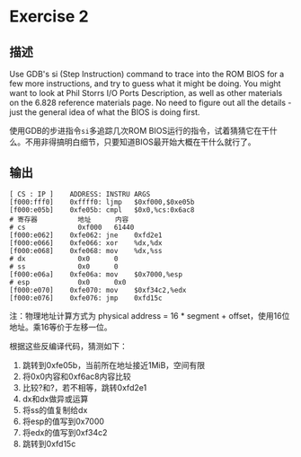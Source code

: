 # Exercise 2

## 描述

Use GDB's si (Step Instruction) command to trace into the ROM BIOS for a few more instructions, and try to guess what it might be doing. You might want to look at Phil Storrs I/O Ports Description, as well as other materials on the 6.828 reference materials page. No need to figure out all the details - just the general idea of what the BIOS is doing first.

使用GDB的步进指令`si`多追踪几次ROM BIOS运行的指令，试着猜猜它在干什么。不用非得搞明白细节，只要知道BIOS最开始大概在干什么就行了。

## 输出

```
[ CS : IP ]    ADDRESS: INSTRU ARGS
[f000:fff0]    0xffff0: ljmp   $0xf000,$0xe05b
[f000:e05b]    0xfe05b: cmpl   $0x0,%cs:0x6ac8
# 寄存器          地址      内容
# cs             0xf000   61440
[f000:e062]    0xfe062: jne    0xfd2e1
[f000:e066]    0xfe066: xor    %dx,%dx
[f000:e068]    0xfe068: mov    %dx,%ss
# dx             0x0      0
# ss             0x0      0
[f000:e06a]    0xfe06a: mov    $0x7000,%esp
# esp            0x0      0x0
[f000:e070]    0xfe070: mov    $0xf34c2,%edx
[f000:e076]    0xfe076: jmp    0xfd15c
```

注：物理地址计算方式为 physical address = 16 * segment + offset，使用16位地址。乘16等价于左移一位。

根据这些反编译代码，猜测如下：
1. 跳转到0xfe05b，当前所在地址接近1MiB，空间有限
2. 将0x0内容和0xf6ac8内容比较
3. 比较?和?，若不相等，跳转0xfd2e1
4. dx和dx做异或运算
5. 将ss的值复制给dx
6. 将esp的值写到0x7000
7. 将edx的值写到0xf34c2
8. 跳转到0xfd15c
